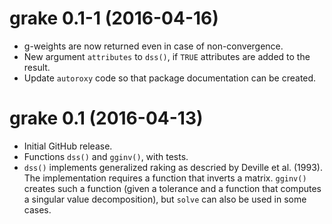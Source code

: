 # grake 0.1-1 (2016-04-16)

- g-weights are now returned even in case of non-convergence.
- New argument `attributes` to `dss()`, if `TRUE` attributes are added to the result.
- Update `autoroxy` code so that package documentation can be created.


# grake 0.1 (2016-04-13)

- Initial GitHub release.
- Functions `dss()` and `gginv()`, with tests.
- `dss()` implements generalized raking as descried by Deville et al. (1993).
  The implementation requires a function that inverts a matrix. `gginv()`
  creates such a function (given a tolerance and a function that computes
  a singular value decomposition), but `solve` can also be used in some cases.
